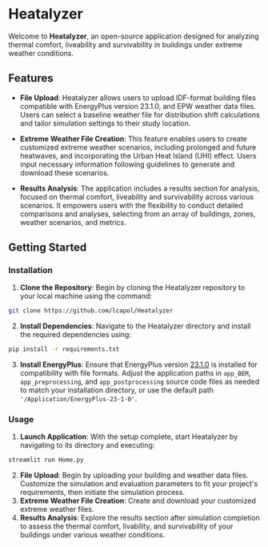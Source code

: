 # Heatalyzer

Welcome to **Heatalyzer**, an open-source application designed for analyzing thermal comfort, liveability and survivability in buildings under extreme weather conditions. 

## Features

- **File Upload**: Heatalyzer allows users to upload IDF-format building files compatible with EnergyPlus version 23.1.0, and EPW weather data files. Users can select a baseline weather file for distribution shift calculations and tailor simulation settings to their study location.

- **Extreme Weather File Creation**: This feature enables users to create customized extreme weather scenarios, including prolonged and future heatwaves, and incorporating the Urban Heat Island (UHI) effect. Users input necessary information following guidelines to generate and download these scenarios.

- **Results Analysis**: The application includes a results section for analysis, focused on thermal comfort, liveability and survivability across various scenarios. It empowers users with the flexibility to conduct detailed comparisons and analyses, selecting from an array of buildings, zones, weather scenarios, and metrics.

## Getting Started

### Installation

1. **Clone the Repository**: Begin by cloning the Heatalyzer repository to your local machine using the command:
```bash
git clone https://github.com/lcapol/Heatalyzer
```
2. **Install Dependencies**: Navigate to the Heatalyzer directory and install the required dependencies using: 
```bash
pip install -r requirements.txt
```
3. **Install EnergyPlus**: Ensure that EnergyPlus version [23.1.0](https://github.com/NREL/EnergyPlus/releases/tag/v23.1.0) is installed for compatibility with file formats. Adjust the application paths in `app_BEM`, `app_preprocessing`, and `app_postprocessing` source code files as needed to match your installation directory, or use the default path `'/Application/EnergyPlus-23-1-0'`.


### Usage

1. **Launch Application**: With the setup complete, start Heatalyzer by navigating to its directory and executing:
```bash
streamlit run Home.py
``` 
2. **File Upload**: Begin by uploading your building and weather data files. Customize the simulation and evaluation parameters to fit your project's requirements, then initiate the simulation process. 
3. **Extreme Weather File Creation**: Create and download your customized extreme weather files.
4. **Results Analysis**: Explore the results section after simulation completion to assess the thermal comfort, livability, and survivability of your buildings under various weather conditions.
